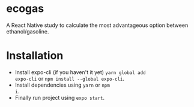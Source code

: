 # ecogas
A React Native study to calculate the most advantageous option between ethanol/gasoline. 

# Installation
  - Install expo-cli (if you haven't it yet) <code>yarn global add expo-cli</code> or <code>npm install --global expo-cli</code>.
  - Install dependencies using <code>yarn</code> or <code>npm i</code>.
  - Finally run project using <code>expo start</code>.
